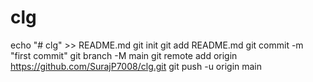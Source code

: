 # clg
echo "# clg" >> README.md
git init
git add README.md
git commit -m "first commit"
git branch -M main
git remote add origin https://github.com/SurajP7008/clg.git
git push -u origin main
